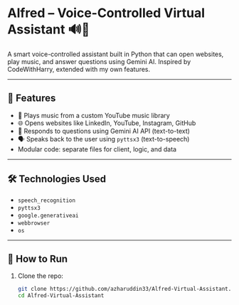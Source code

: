 # Alfred – Voice-Controlled Virtual Assistant 🔊🤖

A smart voice-controlled assistant built in Python that can open websites, play music, and answer questions using Gemini AI. Inspired by CodeWithHarry, extended with my own features.

---

## 🧠 Features

- 🎵 Plays music from a custom YouTube music library
- 🌐 Opens websites like LinkedIn, YouTube, Instagram, GitHub
- 💬 Responds to questions using Gemini AI API (text-to-text)
- 🗣 Speaks back to the user using `pyttsx3` (text-to-speech)
- Modular code: separate files for client, logic, and data

---

## 🛠 Technologies Used

- `speech_recognition`
- `pyttsx3`
- `google.generativeai`
- `webbrowser`
- `os`

---

## 🚀 How to Run

1. Clone the repo:
   ```bash
   git clone https://github.com/azharuddin33/Alfred-Virtual-Assistant.git
   cd Alfred-Virtual-Assistant
